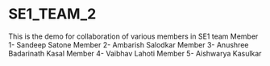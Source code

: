 # SE1_TEAM_2
This is the demo for collaboration of various members in SE1 team
Member 1- Sandeep Satone
Member 2- Ambarish Salodkar
Member 3- Anushree Badarinath Kasal
Member 4- Vaibhav Lahoti
Member 5- Aishwarya Kasulkar
